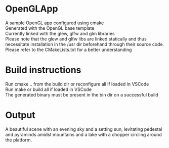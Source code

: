 # OpenGLApp
A sample OpenGL app configured using cmake  
Generated with the OpenGL base template  
Currently linked with the glew, glfw and glm libraries    
Please note that the glew and glfw libs are linked statically and thus necessitate installation in the /usr dir beforehand through their source code. Please refer to the CMakeLists.txt for a better understanding  

# Build instructions
Run cmake .. from the build dir or reconfigure all if loaded in VSCode  
Run make or build all if loaded in VSCode  
The generated binary must be present in the bin dir on a successful build

# Output
A beautiful scene with an evening sky and a setting sun, levitating pedestal and pyraminds amidst mountains and a lake with a chopper circling around the platform.
